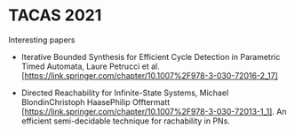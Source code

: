 # TACAS 2021

Interesting papers

- Iterative Bounded Synthesis for Efficient Cycle Detection in Parametric Timed
  Automata, Laure Petrucci et al.
  [https://link.springer.com/chapter/10.1007%2F978-3-030-72016-2_17]

- Directed Reachability for Infinite-State Systems, Michael BlondinChristoph HaasePhilip Offtermatt
  [https://link.springer.com/chapter/10.1007%2F978-3-030-72013-1_1]. An
  efficient semi-decidable technique for rachability in PNs.
